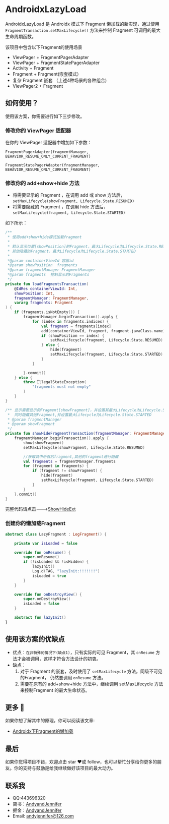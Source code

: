 # AndroidxLazyLoad
 
 AndroidxLazyLoad 是 Androidx 模式下 Fragment 懒加载的新实现，通过使用 `FragmentTransaction.setMaxLifecycle()` 方法来控制 Fragment 可调用的最大生命周期函数。
 
该项目中包含以下Fragment的使用场景

- ViewPager + FragmentPagerAdapter
- ViewPager + FragmentStatePagerAdapter
- Activity + Fragment
- Fragment + Fragment(嵌套模式）
- 复杂 Fragment 嵌套 （上述4种场景的各种组合)
-  ViewPager2 + Fragment

## 如何使用？

使用该方案，你需要进行如下三步修改。

### 修改你的 ViewPager 适配器

在你的 ViewPager 适配器中增加如下参数：

```kotin
FragmentPagerAdapter(fragmentManager, BEHAVIOR_RESUME_ONLY_CURRENT_FRAGMENT) 

FragmentStatePagerAdapter(fragmentManager, BEHAVIOR_RESUME_ONLY_CURRENT_FRAGMENT)
```

### 修改你的 add+show+hide 方法

- 将需要显示的 Fragment ，在调用 add 或 show 方法后，`setMaxLifecycle(showFragment, Lifecycle.State.RESUMED)`
- 将需要隐藏的 Fragment ，在调用 hide 方法后，`setMaxLifecycle(fragment, Lifecycle.State.STARTED)`

如下所示：

```kotlin
/**
 * 使用add+show+hide模式加载fragment
 *
 * 默认显示位置[showPosition]的Fragment，最大Lifecycle为Lifecycle.State.RESUMED
 * 其他隐藏的Fragment，最大Lifecycle为Lifecycle.State.STARTED
 *
 *@param containerViewId 容器id
 *@param showPosition  fragments
 *@param fragmentManager FragmentManager
 *@param fragments  控制显示的Fragments
 */
private fun loadFragmentsTransaction(
    @IdRes containerViewId: Int,
    showPosition: Int,
    fragmentManager: FragmentManager,
    vararg fragments: Fragment
) {
    if (fragments.isNotEmpty()) {
        fragmentManager.beginTransaction().apply {
            for (index in fragments.indices) {
                val fragment = fragments[index]
                add(containerViewId, fragment, fragment.javaClass.name)
                if (showPosition == index) {
                    setMaxLifecycle(fragment, Lifecycle.State.RESUMED)
                } else {
                    hide(fragment)
                    setMaxLifecycle(fragment, Lifecycle.State.STARTED)
                }
            }

        }.commit()
    } else {
        throw IllegalStateException(
            "fragments must not empty"
        )
    }
}

/** 显示需要显示的Fragment[showFragment]，并设置其最大Lifecycle为Lifecycle.State.RESUMED。
 *  同时隐藏其他Fragment,并设置最大Lifecycle为Lifecycle.State.STARTED
 * @param fragmentManager
 * @param showFragment
 */
private fun showHideFragmentTransaction(fragmentManager: FragmentManager, showFragment: Fragment) {
    fragmentManager.beginTransaction().apply {
        show(showFragment)
        setMaxLifecycle(showFragment, Lifecycle.State.RESUMED)

        //获取其中所有的fragment,其他的fragment进行隐藏
        val fragments = fragmentManager.fragments
        for (fragment in fragments) {
            if (fragment != showFragment) {
                hide(fragment)
                setMaxLifecycle(fragment, Lifecycle.State.STARTED)
            }
        }
    }.commit()
}
```

完整代码请点击--->[ShowHideExt](https://github.com/AndyJennifer/AndroidxLazyLoad/blob/master/app/src/main/java/com/jennifer/andy/androidxlazyload/ext/ShowHideExt.kt)

### 创建你的懒加载Fragment

```kotlin
abstract class LazyFragment : LogFragment() {

    private var isLoaded = false

    override fun onResume() {
        super.onResume()
        if (!isLoaded && !isHidden) {
            lazyInit()
            Log.d(TAG, "lazyInit:!!!!!!!")
            isLoaded = true
        }
    }

    override fun onDestroyView() {
        super.onDestroyView()
        isLoaded = false
    }

    abstract fun lazyInit()
}
```

## 使用该方案的优缺点

- 优点：`在非特殊的情况下(缺点1)`，只有实际的可见 Fragment，其 `onResume` 方法才会被调用，这样才符合方法设计的初衷。
- 缺点：
  1. 对于 Fragment 的嵌套，及时使用了 `setMaxLifecycle` 方法。同级不可见的Fragment， 仍然要调用 `onResume` 方法。
  2. 需要在原有的 add+show+hide 方法中，继续调用 setMaxLifecycle 方法来控制Fragment 的最大生命状态。

## 更多 👏

如果你想了解其中的原理，你可以阅读该文章:

- [Androidx下Fragment的懒加载](https://andyjennifer.com/2020/01/19/Androidx下Fragment的懒加载/)

## 最后

如果你觉得项目不错，欢迎点击 star ❤️或 follow，也可以帮忙分享给你更多的朋友。你的支持与鼓励是给我继续做好该项目的最大动力。

## 联系我

- QQ:443696320
- 简书：[AndyandJennifer](https://www.jianshu.com/users/921c778fb5e1/timeline)
- 掘金：[AndyandJennifer](https://juejin.im/user/5acc1ea06fb9a028bc2e0fc1)
- Email: [andyjennifer@126.com](andyjennifer@126.com)
